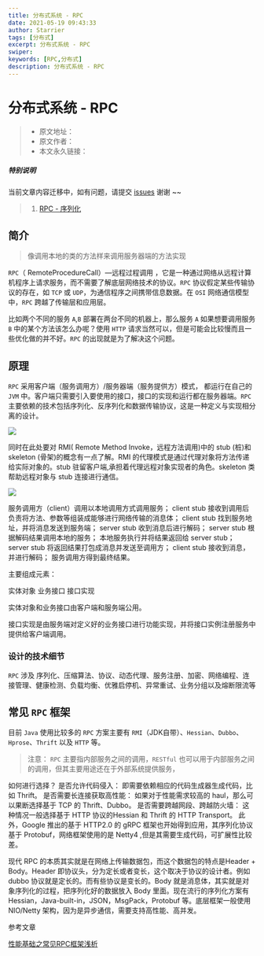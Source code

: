 ```yaml
---
title: 分布式系统 - RPC
date: 2021-05-19 09:43:33
author: Starrier
tags: [分布式]
excerpt: 分布式系统 - RPC
swiper:
keywords: [RPC,分布式]
description: 分布式系统 - RPC
---
```


# 分布式系统 - RPC 

> * 原文地址：[]()
> * 原文作者：[]()
> * 本文永久链接：[]()

##### **特别说明**

当前文章内容迁移中，如有问题，请提交 [issues](https://github.com/Starrier/starrier.github.io/issues) 谢谢 ~~

> 1. [RPC - 序列化]()

## 简介

> 像调用本地的类的方法样来调用服务器端的方法实现

`RPC`（ RemoteProcedureCall）—远程过程调用 ，它是一种通过网络从远程计算机程序上请求服务，而不需要了解底层网络技术的协议。`RPC` 协议假定某些传输协议的存在，如 `TCP` 或 `UDP`，为通信程序之间携带信息数据。在 `OSI` 网络通信模型中，`RPC` 跨越了传输层和应用层。

比如两个不同的服务 `A`,`B` 部署在两台不同的机器上，那么服务 `A` 如果想要调用服务 `B` 中的某个方法该怎么办呢？使用 `HTTP` 请求当然可以，但是可能会比较慢而且一些优化做的并不好。`RPC` 的出现就是为了解决这个问题。

## 原理

`RPC` 采用客户端（服务调用方）/服务器端（服务提供方）模式， 都运行在自己的 `JVM` 中。客户端只需要引入要使用的接口，接口的实现和运行都在服务器端。`RPC` 主要依赖的技术包括序列化、反序列化和数据传输协议，这是一种定义与实现相分离的设计。

![](https://ask.qcloudimg.com/http-save/yehe-5836255/sqmh32g7mx.jpeg?imageView2/2/w/1620)

同时在此处要对 RMI( Remote Method Invoke，远程方法调用)中的 stub (桩)和skeleton (骨架)的概念有一点了解。RMI 的代理模式是通过代理对象将方法传递给实际对象的。stub 驻留客户端,承担着代理远程对象实现者的角色。skeleton 类帮助远程对象与 stub 连接进行通信。 

![](https://ask.qcloudimg.com/http-save/yehe-5836255/rok7xkgm7z.jpeg?imageView2/2/w/1620)

服务调用方（client）调用以本地调用方式调用服务；
client stub 接收到调用后负责将方法、参数等组装成能够进行网络传输的消息体；
client stub 找到服务地址，并将消息发送到服务端；
server stub 收到消息后进行解码；
server stub 根据解码结果调用本地的服务；
本地服务执行并将结果返回给 server stub；
server stub 将返回结果打包成消息并发送至调用方；
client stub 接收到消息，并进行解码；
服务调用方得到最终结果。

主要组成元素：

实体对象
业务接口
接口实现

实体对象和业务接口由客户端和服务端公用。

接口实现是由服务端对定义好的业务接口进行功能实现，并将接口实例注册服务中提供给客户端调用。

### 设计的技术细节

`RPC` 涉及 序列化、压缩算法、协议、动态代理、服务注册、加密、网络编程、连接管理、健康检测、负载均衡、优雅启停机、异常重试、业务分组以及熔断限流等

## 常见 `RPC` 框架

目前 `Java` 使用比较多的 `RPC` 方案主要有 `RMI`（JDK自带）、`Hessian`、`Dubbo`、`Hprose`、`Thrift` 以及 `HTTP` 等。

> 注意：
> `RPC` 主要指内部服务之间的调用，`RESTful` 也可以用于内部服务之间的调用，但其主要用途还在于外部系统提供服务，


如何进行选择？
是否允许代码侵入： 即需要依赖相应的代码生成器生成代码，比如 Thrift。
是否需要长连接获取高性能： 如果对于性能需求较高的 haul，那么可以果断选择基于 TCP 的 Thrift、Dubbo。
是否需要跨越网段、跨越防火墙： 这种情况一般选择基于 HTTP 协议的Hessian 和 Thrift 的 HTTP Transport。
此外，Google 推出的基于 HTTP2.0 的 gRPC 框架也开始得到应用，其序列化协议基于 Protobuf，网络框架使用的是 Netty4 ,但是其需要生成代码，可扩展性比较差。

现代 RPC 的本质其实就是在网络上传输数据包，而这个数据包的特点是Header + Body。Header 即协议头，分为定长或者变长，这个取决于协议的设计者。例如 dubbo 协议就是定长的。而有些协议是变长的。Body 就是消息体，其实就是对象序列化的过程，把序列化好的数据放入 Body 里面。现在流行的序列化方案有 Hessian，Java-built-in，JSON，MsgPack，Protobuf 等。底层框架一般使用 NIO/Netty 架构，因为是异步通信，需要支持高性能、高并发。


参考文章

[性能基础之常见RPC框架浅析](https://cloud.tencent.com/developer/article/1465446)
